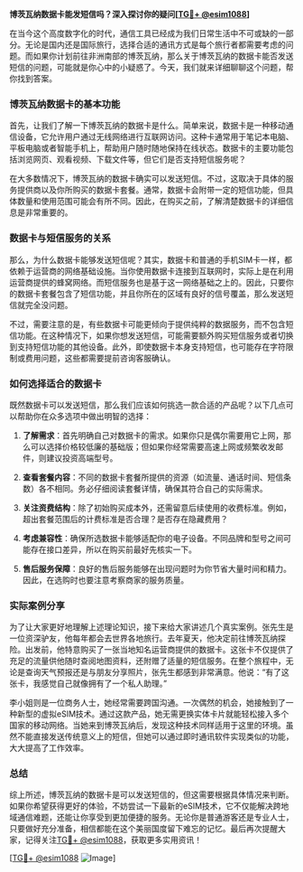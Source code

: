**博茨瓦纳数据卡能发短信吗？深入探讨你的疑问[[TG💪+ @esim1088](https://t.me/s/esim1088)]**

在当今这个高度数字化的时代，通信工具已经成为我们日常生活中不可或缺的一部分。无论是国内还是国际旅行，选择合适的通讯方式是每个旅行者都需要考虑的问题。而如果你计划前往非洲南部的博茨瓦纳，那么关于博茨瓦纳的数据卡能否发送短信的问题，可能就是你心中的小疑惑了。今天，我们就来详细聊聊这个问题，帮你找到答案。

### 博茨瓦纳数据卡的基本功能

首先，让我们了解一下博茨瓦纳的数据卡是什么。简单来说，数据卡是一种移动通信设备，它允许用户通过无线网络进行互联网访问。这种卡通常用于笔记本电脑、平板电脑或者智能手机上，帮助用户随时随地保持在线状态。数据卡的主要功能包括浏览网页、观看视频、下载文件等，但它们是否支持短信服务呢？

在大多数情况下，博茨瓦纳的数据卡确实可以发送短信。不过，这取决于具体的服务提供商以及你所购买的数据卡套餐。通常，数据卡会附带一定的短信功能，但具体数量和使用范围可能会有所不同。因此，在购买之前，了解清楚数据卡的详细信息是非常重要的。

### 数据卡与短信服务的关系

那么，为什么数据卡能够发送短信呢？其实，数据卡和普通的手机SIM卡一样，都依赖于运营商的网络基础设施。当你使用数据卡连接到互联网时，实际上是在利用运营商提供的蜂窝网络。而短信服务也是基于这一网络基础之上的。因此，只要你的数据卡套餐包含了短信功能，并且你所在的区域有良好的信号覆盖，那么发送短信就完全没问题。

不过，需要注意的是，有些数据卡可能更倾向于提供纯粹的数据服务，而不包含短信功能。在这种情况下，如果你想发送短信，可能需要额外购买短信服务或者切换到支持短信功能的其他设备。此外，即使数据卡本身支持短信，也可能存在字符限制或费用问题，这些都需要提前咨询客服确认。

### 如何选择适合的数据卡

既然数据卡可以发送短信，那么我们应该如何挑选一款合适的产品呢？以下几点可以帮助你在众多选项中做出明智的选择：

1. **了解需求**：首先明确自己对数据卡的需求。如果你只是偶尔需要用它上网，那么可以选择价格较低廉的基础版；但如果你经常需要高速上网或频繁收发邮件，则建议投资高端型号。
   
2. **查看套餐内容**：不同的数据卡套餐所提供的资源（如流量、通话时间、短信条数）各不相同。务必仔细阅读套餐详情，确保其符合自己的实际需求。

3. **关注资费结构**：除了初始购买成本外，还需留意后续使用的收费标准。例如，超出套餐范围后的计费标准是否合理？是否存在隐藏费用？

4. **考虑兼容性**：确保所选数据卡能够适配你的电子设备。不同品牌和型号之间可能存在接口差异，所以在购买前最好先核实一下。

5. **售后服务保障**：良好的售后服务能够在出现问题时为你节省大量时间和精力。因此，在选购时也要注意考察商家的服务质量。

### 实际案例分享

为了让大家更好地理解上述理论知识，接下来给大家讲述几个真实案例。张先生是一位资深驴友，他每年都会去世界各地旅行。去年夏天，他决定前往博茨瓦纳探险。出发前，他特意购买了一张当地知名运营商提供的数据卡。这张卡不仅提供了充足的流量供他随时查阅地图资料，还附赠了适量的短信服务。在整个旅程中，无论是查询天气预报还是与朋友分享照片，张先生都感到非常满意。他说：“有了这张卡，我感觉自己就像拥有了一个私人助理。”

李小姐则是一位商务人士，她经常需要跨国沟通。一次偶然的机会，她接触到了一种新型的虚拟eSIM技术。通过这款产品，她无需更换实体卡片就能轻松接入多个国家的移动网络。当她来到博茨瓦纳后，发现这种技术同样适用于这里的环境。虽然不能直接发送传统意义上的短信，但她可以通过即时通讯软件实现类似的功能，大大提高了工作效率。

### 总结

综上所述，博茨瓦纳的数据卡是可以发送短信的，但这需要根据具体情况来判断。如果你希望获得更好的体验，不妨尝试一下最新的eSIM技术，它不仅能解决跨地域通信难题，还能让你享受到更加便捷的服务。无论你是普通游客还是专业人士，只要做好充分准备，相信都能在这个美丽国度留下难忘的记忆。最后再次提醒大家，记得关注[TG💪+ @esim1088](https://t.me/s/esim1088)，获取更多实用资讯！

[[TG💪+ @esim1088](https://t.me/s/esim1088) ![Image](https://i.postimg.cc/4NQfJmqS/Snipaste-2025-05-13-00-14-12.png)]